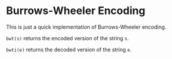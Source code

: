 # Burrows-Wheeler Encoding


This is just a quick implementation of Burrows-Wheeler encoding.


`bwt(s)` returns the encoded version of the string `s`.


`bwti(e)` returns the decoded version of the string `e`.
